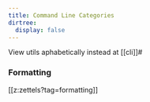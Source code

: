 ```yaml
---
title: Command Line Categories
dirtree:
  display: false
---
```


View utils aphabetically instead at [[cli]]#

### Formatting

[[z:zettels?tag=formatting]]
